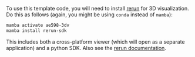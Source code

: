 To use this template code, you will need to install [rerun](https://www.rerun.io) for 3D visualization. Do this as follows (again, you might be using `conda` instead of `mamba`):

```zsh
mamba activate ae598-3dv
mamba install rerun-sdk
```

This includes both a cross-platform viewer (which will open as a separate application) and a python SDK. Also see the [rerun documentation](https://www.rerun.io/docs).